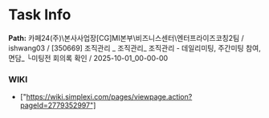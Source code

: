 # Task Info

**Path:** 카페24(주)\본사사업장\[CG]MI본부\비즈니스센터\엔터프라이즈코칭2팀 / ishwang03 / [350669] 조직관리 _ 조직관리_ 조직관리 - 데일리미팅, 주간미팅 참여, 면담_ └미팅전 회의록 확인 / 2025-10-01_00-00-00

### WIKI
- ["https://wiki.simplexi.com/pages/viewpage.action?pageId=2779352997"]

